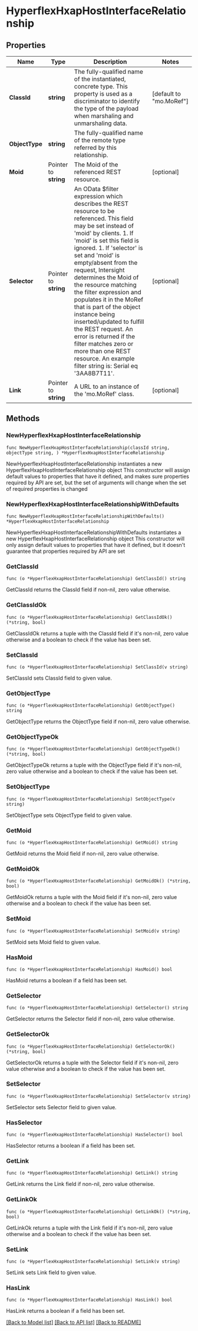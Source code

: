 # HyperflexHxapHostInterfaceRelationship

## Properties

Name | Type | Description | Notes
------------ | ------------- | ------------- | -------------
**ClassId** | **string** | The fully-qualified name of the instantiated, concrete type. This property is used as a discriminator to identify the type of the payload when marshaling and unmarshaling data. | [default to "mo.MoRef"]
**ObjectType** | **string** | The fully-qualified name of the remote type referred by this relationship. | 
**Moid** | Pointer to **string** | The Moid of the referenced REST resource. | [optional] 
**Selector** | Pointer to **string** | An OData $filter expression which describes the REST resource to be referenced. This field may be set instead of &#39;moid&#39; by clients. 1. If &#39;moid&#39; is set this field is ignored. 1. If &#39;selector&#39; is set and &#39;moid&#39; is empty/absent from the request, Intersight determines the Moid of the resource matching the filter expression and populates it in the MoRef that is part of the object instance being inserted/updated to fulfill the REST request. An error is returned if the filter matches zero or more than one REST resource. An example filter string is: Serial eq &#39;3AA8B7T11&#39;. | [optional] 
**Link** | Pointer to **string** | A URL to an instance of the &#39;mo.MoRef&#39; class. | [optional] 

## Methods

### NewHyperflexHxapHostInterfaceRelationship

`func NewHyperflexHxapHostInterfaceRelationship(classId string, objectType string, ) *HyperflexHxapHostInterfaceRelationship`

NewHyperflexHxapHostInterfaceRelationship instantiates a new HyperflexHxapHostInterfaceRelationship object
This constructor will assign default values to properties that have it defined,
and makes sure properties required by API are set, but the set of arguments
will change when the set of required properties is changed

### NewHyperflexHxapHostInterfaceRelationshipWithDefaults

`func NewHyperflexHxapHostInterfaceRelationshipWithDefaults() *HyperflexHxapHostInterfaceRelationship`

NewHyperflexHxapHostInterfaceRelationshipWithDefaults instantiates a new HyperflexHxapHostInterfaceRelationship object
This constructor will only assign default values to properties that have it defined,
but it doesn't guarantee that properties required by API are set

### GetClassId

`func (o *HyperflexHxapHostInterfaceRelationship) GetClassId() string`

GetClassId returns the ClassId field if non-nil, zero value otherwise.

### GetClassIdOk

`func (o *HyperflexHxapHostInterfaceRelationship) GetClassIdOk() (*string, bool)`

GetClassIdOk returns a tuple with the ClassId field if it's non-nil, zero value otherwise
and a boolean to check if the value has been set.

### SetClassId

`func (o *HyperflexHxapHostInterfaceRelationship) SetClassId(v string)`

SetClassId sets ClassId field to given value.


### GetObjectType

`func (o *HyperflexHxapHostInterfaceRelationship) GetObjectType() string`

GetObjectType returns the ObjectType field if non-nil, zero value otherwise.

### GetObjectTypeOk

`func (o *HyperflexHxapHostInterfaceRelationship) GetObjectTypeOk() (*string, bool)`

GetObjectTypeOk returns a tuple with the ObjectType field if it's non-nil, zero value otherwise
and a boolean to check if the value has been set.

### SetObjectType

`func (o *HyperflexHxapHostInterfaceRelationship) SetObjectType(v string)`

SetObjectType sets ObjectType field to given value.


### GetMoid

`func (o *HyperflexHxapHostInterfaceRelationship) GetMoid() string`

GetMoid returns the Moid field if non-nil, zero value otherwise.

### GetMoidOk

`func (o *HyperflexHxapHostInterfaceRelationship) GetMoidOk() (*string, bool)`

GetMoidOk returns a tuple with the Moid field if it's non-nil, zero value otherwise
and a boolean to check if the value has been set.

### SetMoid

`func (o *HyperflexHxapHostInterfaceRelationship) SetMoid(v string)`

SetMoid sets Moid field to given value.

### HasMoid

`func (o *HyperflexHxapHostInterfaceRelationship) HasMoid() bool`

HasMoid returns a boolean if a field has been set.

### GetSelector

`func (o *HyperflexHxapHostInterfaceRelationship) GetSelector() string`

GetSelector returns the Selector field if non-nil, zero value otherwise.

### GetSelectorOk

`func (o *HyperflexHxapHostInterfaceRelationship) GetSelectorOk() (*string, bool)`

GetSelectorOk returns a tuple with the Selector field if it's non-nil, zero value otherwise
and a boolean to check if the value has been set.

### SetSelector

`func (o *HyperflexHxapHostInterfaceRelationship) SetSelector(v string)`

SetSelector sets Selector field to given value.

### HasSelector

`func (o *HyperflexHxapHostInterfaceRelationship) HasSelector() bool`

HasSelector returns a boolean if a field has been set.

### GetLink

`func (o *HyperflexHxapHostInterfaceRelationship) GetLink() string`

GetLink returns the Link field if non-nil, zero value otherwise.

### GetLinkOk

`func (o *HyperflexHxapHostInterfaceRelationship) GetLinkOk() (*string, bool)`

GetLinkOk returns a tuple with the Link field if it's non-nil, zero value otherwise
and a boolean to check if the value has been set.

### SetLink

`func (o *HyperflexHxapHostInterfaceRelationship) SetLink(v string)`

SetLink sets Link field to given value.

### HasLink

`func (o *HyperflexHxapHostInterfaceRelationship) HasLink() bool`

HasLink returns a boolean if a field has been set.


[[Back to Model list]](../README.md#documentation-for-models) [[Back to API list]](../README.md#documentation-for-api-endpoints) [[Back to README]](../README.md)


